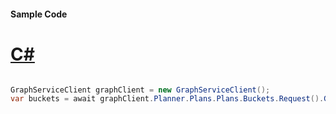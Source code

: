#### Sample Code
# [C#](#tab/Csharp)

```C#

GraphServiceClient graphClient = new GraphServiceClient();
var buckets = await graphClient.Planner.Plans.Plans.Buckets.Request().GetAsync();

```